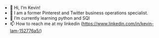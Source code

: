 - 👋 Hi, I’m Kevin!
- 👀 I am a former Pinterest and Twitter business operations specialist.
- 🌱 I’m currently learning python and SQl
- 📫 How to reach me at my linkedin (https://www.linkedin.com/in/kevin-lam-152776a5/)

<!---
Keebinlam/Keebinlam is a ✨ special ✨ repository because its `README.md` (this file) appears on your GitHub profile.
You can click the Preview link to take a look at your changes.
--->
